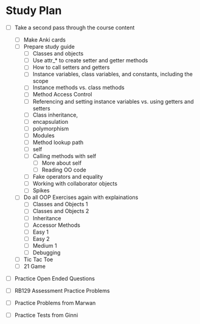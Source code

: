 # Study Plan
- [ ] Take a second pass through the course content
  - [ ] Make Anki cards
  - [ ] Prepare study guide
      - [ ] Classes and objects
      - [ ] Use attr_* to create setter and getter methods
      - [ ] How to call setters and getters
      - [ ] Instance variables, class variables, and constants, including the scope
      - [ ] Instance methods vs. class methods
      - [ ] Method Access Control
      - [ ] Referencing and setting instance variables vs. using getters and setters
      - [ ] Class inheritance,
      - [ ] encapsulation 
      - [ ] polymorphism
      - [ ] Modules
      - [ ] Method lookup path
      - [ ] self
      - [ ] Calling methods with self
          - [ ] More about self
          - [ ] Reading OO code
      - [ ] Fake operators and equality
      - [ ] Working with collaborator objects
      - [ ] Spikes
  - [ ] Do all OOP Exercises again with explainations
      - [ ] Classes and Objects 1
      - [ ] Classes and Objects 2
      - [ ] Inheritance
      - [ ] Accessor Methods
      - [ ] Easy 1
      - [ ] Easy 2
      - [ ] Medium 1
      - [ ] Debugging
  - [ ] Tic Tac Toe
  - [ ] 21 Game
- [ ] Practice Open Ended Questions
- [ ] RB129 Assessment Practice Problems
- [ ] Practice Problems from Marwan
- [ ] Practice Tests from Ginni

